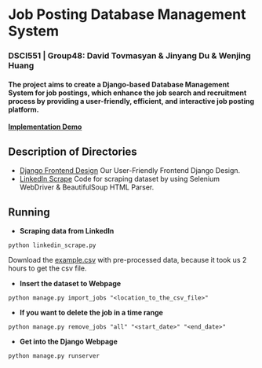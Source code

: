 # Job Posting Database Management System
### DSCI551 | Group48: David Tovmasyan & Jinyang Du & Wenjing Huang
#### The project aims to create a Django-based Database Management System for job postings, which enhance the job search and recruitment process by providing a user-friendly, efficient, and interactive job posting platform.
**[Implementation Demo](https://www.youtube.com)**

## Description of Directories
- [Django Frontend Design](https://github.com/Jinyangd/DSCI551_Group48_Project/tree/main/django_project)
  Our User-Friendly Frontend Django Design.
- [LinkedIn Scrape](https://github.com/Jinyangd/DSCI551_Group48_Project/blob/main/linkedin_scrape.py)
  Code for scraping dataset by using Selenium WebDriver & BeautifulSoup HTML Parser.

## Running
- **Scraping data from LinkedIn**
```shell
python linkedin_scrape.py
```
Download the [example.csv](https://drive.google.com/file/d/1RLI85-oi-JQM9OdJEVLjCz-DFzeScRY5/view?usp=sharing) with pre-processed data, because it took us 2 hours to get the csv file.
- **Insert the dataset to Webpage**
```shell
python manage.py import_jobs "<location_to_the_csv_file>"
```
- **If you want to delete the job in a time range**
```shell
python manage.py remove_jobs "all" "<start_date>" "<end_date>"
```
- **Get into the Django Webpage**
```shell
python manage.py runserver
```
